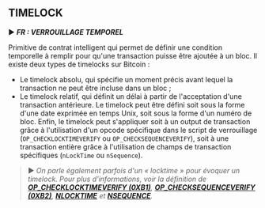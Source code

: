 ## TIMELOCK

► ***FR : VERROUILLAGE TEMPOREL***

Primitive de contrat intelligent qui permet de définir une condition temporelle à remplir pour qu'une transaction puisse être ajoutée à un bloc. Il existe deux types de timelocks sur Bitcoin : 
* Le timelock absolu, qui spécifie un moment précis avant lequel la transaction ne peut être incluse dans un bloc ; 
* Le timelock relatif, qui définit un délai à partir de l'acceptation d'une transaction antérieure. 
Le timelock peut être défini soit sous la forme d'une date exprimée en temps Unix, soit sous la forme d'un numéro de bloc. Enfin, le timelock peut s'appliquer soit à un output de transaction grâce à l'utilisation d'un opcode spécifique dans le script de verrouillage (`OP_CHECKLOCKTIMEVERIFY` ou `OP_CHECKSEQUENCEVERIFY`), soit à une transaction entière grâce à l'utilisation de champs de transaction spécifiques (`nLockTime` ou `nSequence`).

> ► *On parle également parfois d'un « locktime » pour évoquer un timelock. Pour plus d'informations, voir la définition de [**OP_CHECKLOCKTIMEVERIFY (0XB1)**](/dictionnaire/O.md#op_checklocktimeverify-0xb1), [**OP_CHECKSEQUENCEVERIFY (0XB2)**](/dictionnaire/O.md#op_checksequenceverify-0xb2), [**NLOCKTIME**](/dictionnaire/N.md#nlocktime) et [**NSEQUENCE**](/dictionnaire/N.md#nsequence).*

